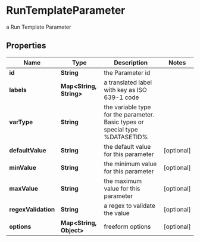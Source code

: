 

# RunTemplateParameter

a Run Template Parameter

## Properties

Name | Type | Description | Notes
------------ | ------------- | ------------- | -------------
**id** | **String** | the Parameter id | 
**labels** | **Map&lt;String, String&gt;** | a translated label with key as ISO 639-1 code | 
**varType** | **String** | the variable type for the parameter. Basic types or special type %DATASETID% | 
**defaultValue** | **String** | the default value for this parameter |  [optional]
**minValue** | **String** | the minimum value for this parameter |  [optional]
**maxValue** | **String** | the maximum value for this parameter |  [optional]
**regexValidation** | **String** | a regex to validate the value |  [optional]
**options** | **Map&lt;String, Object&gt;** | freeform options |  [optional]



